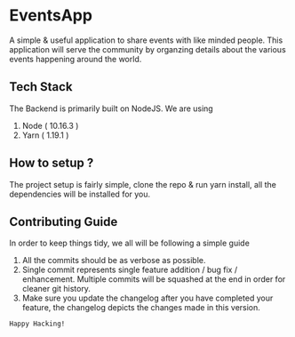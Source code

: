 # EventsApp
A simple & useful application to share events with like minded people. This application will serve the community by organzing details about the various events happening around the world.

## Tech Stack 
The Backend is primarily built on NodeJS.
We are using 
1. Node ( 10.16.3 )
2. Yarn ( 1.19.1 )

## How to setup ?
The project setup is fairly simple, clone the repo & run yarn install, all the dependencies will be installed for you.

## Contributing Guide 
In order to keep things tidy, we all will be following a simple guide
1. All the commits should be as verbose as possible.
2. Single commit represents single feature addition / bug fix / enhancement. Multiple commits will be squashed at the end in order for cleaner git history.
3. Make sure you update the changelog after you have completed your feature, the changelog depicts the changes made in this version.


`Happy Hacking!`